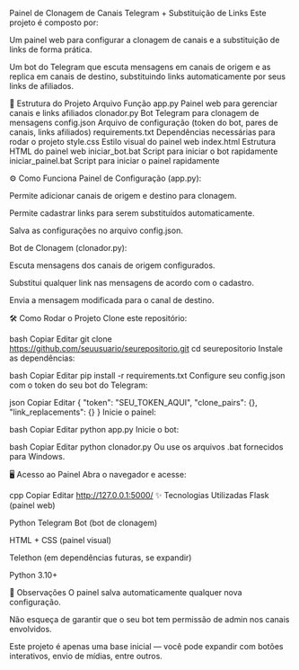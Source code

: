 Painel de Clonagem de Canais Telegram + Substituição de Links
Este projeto é composto por:

Um painel web para configurar a clonagem de canais e a substituição de links de forma prática.

Um bot do Telegram que escuta mensagens em canais de origem e as replica em canais de destino, substituindo links automaticamente por seus links de afiliados.

📂 Estrutura do Projeto
Arquivo	Função
app.py	Painel web para gerenciar canais e links afiliados
clonador.py	Bot Telegram para clonagem de mensagens
config.json	Arquivo de configuração (token do bot, pares de canais, links afiliados)
requirements.txt	Dependências necessárias para rodar o projeto
style.css	Estilo visual do painel web
index.html	Estrutura HTML do painel web
iniciar_bot.bat	Script para iniciar o bot rapidamente
iniciar_painel.bat	Script para iniciar o painel rapidamente

⚙️ Como Funciona
Painel de Configuração (app.py):

Permite adicionar canais de origem e destino para clonagem.

Permite cadastrar links para serem substituídos automaticamente.

Salva as configurações no arquivo config.json.

Bot de Clonagem (clonador.py):

Escuta mensagens dos canais de origem configurados.

Substitui qualquer link nas mensagens de acordo com o cadastro.

Envia a mensagem modificada para o canal de destino.

🛠️ Como Rodar o Projeto
Clone este repositório:

bash
Copiar
Editar
git clone https://github.com/seuusuario/seurepositorio.git
cd seurepositorio
Instale as dependências:

bash
Copiar
Editar
pip install -r requirements.txt
Configure seu config.json com o token do seu bot do Telegram:

json
Copiar
Editar
{
    "token": "SEU_TOKEN_AQUI",
    "clone_pairs": {},
    "link_replacements": {}
}
Inicie o painel:

bash
Copiar
Editar
python app.py
Inicie o bot:

bash
Copiar
Editar
python clonador.py
Ou use os arquivos .bat fornecidos para Windows.

🖥️ Acesso ao Painel
Abra o navegador e acesse:

cpp
Copiar
Editar
http://127.0.0.1:5000/
✨ Tecnologias Utilizadas
Flask (painel web)

Python Telegram Bot (bot de clonagem)

HTML + CSS (painel visual)

Telethon (em dependências futuras, se expandir)

Python 3.10+

📜 Observações
O painel salva automaticamente qualquer nova configuração.

Não esqueça de garantir que o seu bot tem permissão de admin nos canais envolvidos.

Este projeto é apenas uma base inicial — você pode expandir com botões interativos, envio de mídias, entre outros.
